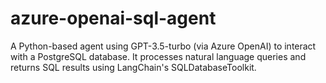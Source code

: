 # azure-openai-sql-agent
A Python-based agent using GPT-3.5-turbo (via Azure OpenAI) to interact with a PostgreSQL database. It processes natural language queries and returns SQL results using LangChain's SQLDatabaseToolkit.
